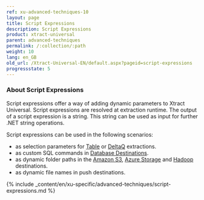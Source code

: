 ```yaml
---
ref: xu-advanced-techniques-10
layout: page
title: Script Expressions
description: Script Expressions
product: xtract-universal
parent: advanced-techniques
permalink: /:collection/:path
weight: 10
lang: en_GB
old_url: /Xtract-Universal-EN/default.aspx?pageid=script-expressions
progressstate: 5
---
```


### About Script Expressions

Script expressions offer a way of adding dynamic parameters to Xtract Universal. 
Script expressions are resolved at extraction runtime.
The output of a script expression is a string. 
This string can be used as input for further .NET string operations.

Script expressions can be used in the following scenarios:
- as selection parameters for [Table](../table/where-clause#script-expressions) or [DeltaQ](../datasource-deltaq/datasource-parameters#script-expressions) extractions.
- as custom SQL commands in [Database Destinations](../destinations#databases--data-warehouses).
- as dynamic folder paths in the [Amazon S3](../destinations/amazon-aws-s3#folder), [Azure Storage](../destinations/azure-storage#folder) and [Hadoop](../destinations/hadoop#hadoop-remote-folder) destinations.
- as dynamic file names in push destinations.

{% include _content/en/xu-specific/advanced-techniques/script-expressions.md %}